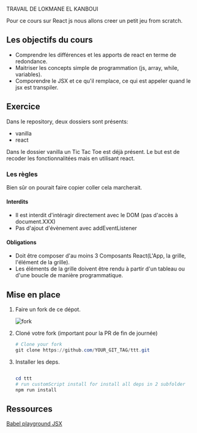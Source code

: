 TRAVAIL DE LOKMANE EL KANBOUI 

Pour ce cours sur React js nous allons creer un petit jeu from scratch.

## Les objectifs du cours

- Comprendre les différences et les apports de react en terme de redondance.
- Maitriser les concepts simple de programmation (js, array, while, variables).
- Comporendre le JSX et ce qu'il remplace, ce qui est appeler quand le jsx est transpiler.

## Exercice

Dans le repository, deux dossiers sont présents:

- vanilla
- react

Dans le dossier vanilla un Tic Tac Toe est déjà présent.
Le but est de recoder les fonctionnalitées mais en utilisant react.

### Les règles

Bien sûr on pourait faire copier coller cela marcherait.

#### Interdits

- Il est interdit d'intéragir directement avec le DOM (pas d'accès à document.XXX)
- Pas d'ajout d'évènement avec addEventListener

#### Obligations

- Doit être composer d'au moins 3 Composants React(L'App, la grille, l'élément de la grille).
- Les éléments de la grille doivent être rendu à partir d'un tableau ou d'une boucle de manière programmatique.

## Mise en place

1. Faire un fork de ce dépot.

    ![fork](./assets/image.png)

2. Cloné votre fork (important pour la PR de fin de journée)

    ```powershell
    # Clone your fork 
    git clone https://github.com/YOUR_GIT_TAG/ttt.git

    ```

3. Installer les deps.

    ```powershell

    cd ttt
    # run customScript install for install all deps in 2 subfolder
    npm run install 

    ```

## Ressources

[Babel playground JSX](https://babeljs.io/repl#?browsers=defaults%2C%20not%20ie%2011%2C%20not%20ie_mob%2011&build=&builtIns=false&corejs=3.21&spec=false&loose=false&code_lz=FAehAIGcEMDtPAW2gKwK6QMZoDYFNhMB7eAF3EwAsBLHAEwCc9ZwBecACgEo2A-cAN7Bw4JqTQMWHYeAA8AB17MAZnHJ004edAbQA5rvmU8skIpldgAX0IlI5AMI16TFu259BMsRKkyFSrCqsOqa2roG0EYmZrwW1rZk4ACC8vJsnDys_EIiYgxofiIisnTUAG5xxcUqauAy1aUVvJB4xLB04LAVeNBopmWVDcWyTrSMzOAgVdXFAiAAVFTjrlBwCMjoWLh44KrUCAwAl8pHrpi7AAfgONAUTNCk1CTgdADkheB4-IjM5ACOaGoXwAHqRmHQEHQ8AhvnhfiEEABIJHtWCaDSvIiIUEALnAACJ5ATwAAaQmDAnkgmtTBPEhUr6kTAAOhZCxANlmcmWLkm02GImGA2a8SsQA&debug=false&forceAllTransforms=false&modules=false&shippedProposals=false&circleciRepo=&evaluate=false&fileSize=false&timeTravel=false&sourceType=script&lineWrap=true&presets=env%2Creact%2Cstage-2&prettier=false&targets=&version=7.24.4&externalPlugins=&assumptions=%7B%7D)
